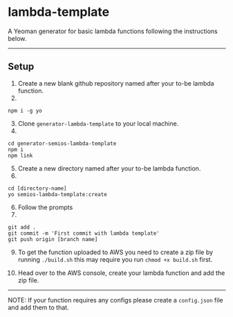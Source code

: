 # lambda-template

A Yeoman generator for basic lambda functions following the instructions below.

----

## Setup

1) Create a new blank github repository named after your to-be lambda function.
2)
```
npm i -g yo
```
3) Clone `generator-lambda-template` to your local machine.
4)
```
cd generator-semios-lambda-template
npm i
npm link
```
5) Create a new directory named after your to-be lambda function.
5)
```
cd [directory-name]
yo semios-lambda-template:create
```
6) Follow the prompts
8)
```
git add .
git commit -m 'First commit with lambda template'
git push origin [branch name]
```
9) To get the function uploaded to AWS you need to create a zip file by running `./build.sh` this may require you run `chmod +x build.sh` first.

10) Head over to the AWS console, create your lambda function and add the zip file.

---

NOTE: If your function requires any configs please create a `config.json` file and add them to that.
